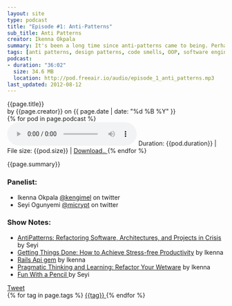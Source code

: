```yaml
---
layout: site
type: podcast
title: "Episode #1: Anti-Patterns"
sub_title: Anti Patterns
creator: Ikenna Okpala
summary: It's been a long time since anti-patterns came to being. Perhaps you would easily relate to the all too common design patterns, speed and corners of purity/clean code. But here we bring to light some anti-patterns, code smells and discuss them.
tags: [anti patterns, design patterns, code smells, OOP, software engineering, ruby, go-lang, python]
podcast:
- duration: "36:02"
  size: 34.6 MB
  location: http://pod.freeair.io/audio/episode_1_anti_patterns.mp3
last_updated: 2012-08-12
---
```


<article class="{{ page.type }}">
 <div class="title"> {{page.title}} </div>
 <div class="date">by {{page.creator}} on {{ page.date | date: "%d %B %Y" }}</div>
 <div id="mp3_audio">
  {% for pod in page.podcast %}
  <audio id="player" name="player" src="{{pod.location}}" controls="controls"></audio>
  <span>Duration: {{pod.duration}} | File size: {{pod.size}} | <a href="{{pod.location}}" target="_blank" > Download..  </a></span>
  {% endfor %}
</div>
<div id="summary">
 <p> {{page.summary}} </p>
 <h3> Panelist: </h3>
 <ul>
  <li>Ikenna Okpala <a href="http://twitter.com/kengimel" target="_blank" >@kengimel</a> on twitter</li>
  <li>Seyi Ogunyemi <a href="http://twitter.com/micrypt" target="_blank" >@micrypt</a> on twitter</li>
</ul>
<h3> Show Notes: </h3>
<ul>
  <li><a href="http://www.amazon.com/AntiPatterns-Refactoring-Software-Architectures-Projects/dp/0471197130" target="_blank" >AntiPatterns: Refactoring Software, Architectures, and Projects in Crisis</a> by Seyi</li>
  <li><a href="http://www.amazon.co.uk/Getting-Things-Done-Stress-free-Productivity/dp/0749922648" target="_blank" >Getting Things Done: How to Achieve Stress-free Productivity</a> by Ikenna</li>
  <li><a href="https://github.com/spastorino/rails-api" target="_blank" >Rails Api gem</a> by Ikenna</li>
  <li><a href="http://pragprog.com/book/ahptl/pragmatic-thinking-and-learning" target="_blank" >Pragmatic Thinking and Learning: Refactor Your Wetware</a> by Ikenna</li>
  <li><a href="http://www.amazon.co.uk/Fun-Pencil-Andrew-Loomis/dp/0857687603/ref=sr_1_1?s=books&ie=UTF8&qid=1347682878&sr=1-1" target="_blank" >Fun With a Pencil </a> by Seyi</li>
</ul>
<div id='social'>
  <div id='twitter'>
  <a href="https://twitter.com/share" class="twitter-share-button" data-url="http://freeair.io{{page.url}}" data-via="freeairio">Tweet</a>
 <script>!function(d,s,id){var js,fjs=d.getElementsByTagName(s)[0];if(!d.getElementById(id)){js=d.createElement(s);js.id=id;js.src="//platform.twitter.com/widgets.js";fjs.parentNode.insertBefore(js,fjs);}}(document,"script","twitter-wjs");</script>
</div>

<div id='disqus'>
</div>

</div>
<div class="tags">
  {% for tag in page.tags %}
  <a href="#" >{{tag}} </a>
  {% endfor %}
</div>
</article>

